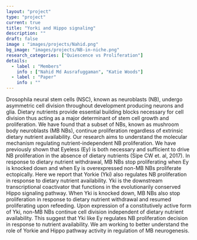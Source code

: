 ```yaml
---
layout: "project"
type: "project"
current: true
title: "Yorki and Hippo signaling"
description: ""
draft: false
image : "images/projects/Nahid.png"
bg_image: "images/projects/NB-in-niche.png"
research_categories: ["Quiescence vs Proliferation"]
details:
  - label : "Members"
    info : ["Nahid Md Ausrafuggaman", "Katie Woods"]
  - label : "Paper"
    info : ""
---
```


Drosophila neural stem cells (NSC), known as neuroblasts (NB), undergo asymmetric cell division throughout development producing neurons and glia. Dietary nutrients provide essential building blocks necessary for cell division thus acting as a major determinant of stem cell growth and proliferation. We have found that a subset of NBs, known as mushroom body neuroblasts (MB NBs), continue proliferation regardless of extrinsic dietary nutrient availability. Our research aims to understand the molecular mechanism regulating nutrient-independent NB proliferation. We have previously shown that Eyeless (Ey) is both necessary and sufficient to drive NB proliferation in the absence of dietary nutrients (Sipe CW et. al, 2017). In response to dietary nutrient withdrawal, MB NBs stop proliferating when Ey is knocked down and when Ey is overexpressed non-MB NBs proliferate ectopically. Here we report that Yorkie (Yki) also regulates NB proliferation in response to dietary nutrient availability. Yki is the downstream transcriptional coactivator that functions in the evolutionarily conserved Hippo signaling pathway. When Yki is knocked down, MB NBs also stop proliferation in response to dietary nutrient withdrawal and resumed proliferating upon refeeding. Upon expression of a constitutively active form of Yki, non-MB NBs continue cell division independent of dietary nutrient availability. This suggest that Yki like Ey regulates NB proliferation decision in response to nutrient availability. We am working to better understand the role of Yorkie and Hippo pathway activity in regulation of MB neurogenesis. 